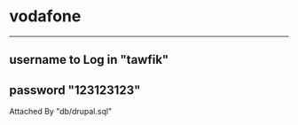 # vodafone
---
username to Log in    "tawfik"
---
password   "123123123"
---
Attached By  "db/drupal.sql"
